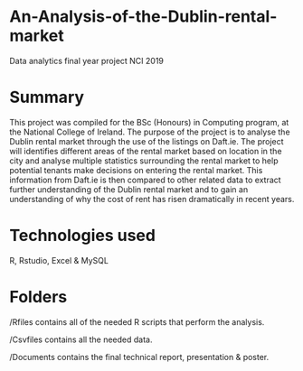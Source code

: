 # An-Analysis-of-the-Dublin-rental-market
Data analytics final year project NCI 2019

# Summary
This project was compiled for the BSc (Honours) in Computing program, at the National College of Ireland. The purpose of the project is to analyse the Dublin rental market through the use of the listings on Daft.ie. The project will identifies different areas of the rental market based on location in the city and analyse multiple statistics surrounding the rental market to help potential tenants make decisions on entering the rental market. This information from Daft.ie is then compared to other related data to extract further understanding of the Dublin rental market and to gain an understanding of why the cost of rent has risen dramatically in recent years.

# Technologies used
R, Rstudio, Excel & MySQL

# Folders
/Rfiles contains all of the needed R scripts that perform the analysis.

/Csvfiles contains all the needed data.

/Documents contains the final technical report, presentation & poster.
